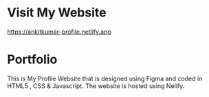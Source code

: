 # Visit My Website
https://ankitkumar-profile.netlify.app
# Portfolio
This is My Profile Website that is designed using Figma and coded in HTML5 , CSS & Javascript. 
The website is hosted using Nelify.
